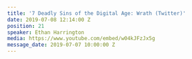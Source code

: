 ```yaml
---
title: '7 Deadly Sins of the Digital Age: Wrath (Twitter)'
date: 2019-07-08 12:14:00 Z
position: 21
speaker: Ethan Harrington
media: https://www.youtube.com/embed/w04kJFzJx5g
message_date: 2019-07-07 10:00:00 Z
---
```


